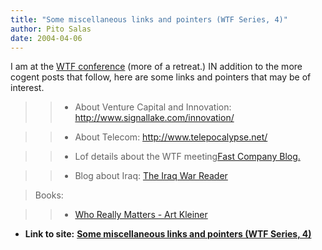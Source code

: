 ```yaml
---
title: "Some miscellaneous links and pointers (WTF Series, 4)"
author: Pito Salas
date: 2004-04-06
---
```


I am at the [WTF conference](<http://www.stupidnet.com/>) (more of a retreat.)
IN addition to the more cogent posts that follow, here are some links and
pointers that may be of interest.  
>
>>

>>  
>
>>   * About Venture Capital and Innovation:
[<http://www.signallake.com/innovation/>](<http://www.signallake.com/innovation/>)

>>  
>
>>   * About Telecom:
[<http://www.telepocalypse.net/>](<http://www.telepocalypse.net/>)

>>  
>
>>   * Lof details about the WTF meeting[Fast Company
Blog.](<http://blog.fastcompany.com/>)

>>  
>
>>   * Blog about Iraq: [The Iraq War Reader](<http://www.iraqwarreader.com/>)

>>

  
> Books:  
>
>>

>>  
>
>>   * [Who Really Matters - Art
Kleiner](<http://www.amazon.com/exec/obidos/tg/detail/-/0385484488/103-8842434-2545435?v=glance>)

>>


* **Link to site:** **[Some miscellaneous links and pointers (WTF Series, 4)](None)**
